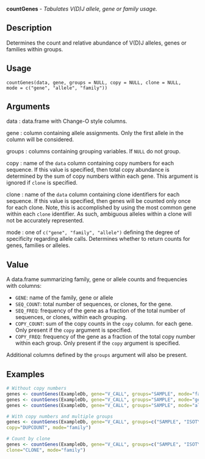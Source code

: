 





**countGenes** - *Tabulates V(D)J allele, gene or family usage.*

Description
--------------------

Determines the count and relative abundance of V(D)J alleles, genes or families within
groups.


Usage
--------------------
```
countGenes(data, gene, groups = NULL, copy = NULL, clone = NULL,
mode = c("gene", "allele", "family"))
```

Arguments
-------------------

data
:   data.frame with Change-O style columns.

gene
:   column containing allele assignments. Only the first allele in the
column will be considered.

groups
:   columns containing grouping variables. If `NULL` do not group.

copy
:   name of the `data` column containing copy numbers for each 
sequence. If this value is specified, then total copy abundance
is determined by the sum of copy numbers within each gene.
This argument is ignored if `clone` is specified.

clone
:   name of the `data` column containing clone identifiers for each 
sequence. If this value is specified, then genes will be counted only
once for each clone. Note, this is accomplished by using the most 
common gene within each `clone` identifier. As such,
ambiguous alleles within a clone will not be accurately represented.

mode
:   one of `c("gene", "family", "allele")` defining
the degree of specificity regarding allele calls. Determines whether 
to return counts for genes, families or alleles.



Value
-------------------

A data.frame summarizing family, gene or allele counts and frequencies 
with columns:

+  `GENE`:        name of the family, gene or allele
+  `SEQ_COUNT`:   total number of sequences, or clones, for the gene.
+  `SEQ_FREQ`:    frequency of the gene as a fraction of the total
number of sequences, or clones, within each grouping.
+  `COPY_COUNT`:  sum of the copy counts in the `copy` column.
for each gene. Only present if the `copy` 
argument is specified.
+  `COPY_FREQ`:   frequency of the gene as a fraction of the total
copy number within each group. Only present if 
the `copy` argument is specified.

Additional columns defined by the `groups` argument will also be present.



Examples
-------------------

```R
# Without copy numbers
genes <- countGenes(ExampleDb, gene="V_CALL", groups="SAMPLE", mode="family")
genes <- countGenes(ExampleDb, gene="V_CALL", groups="SAMPLE", mode="gene")
genes <- countGenes(ExampleDb, gene="V_CALL", groups="SAMPLE", mode="allele")

# With copy numbers and multiple groups
genes <- countGenes(ExampleDb, gene="V_CALL", groups=c("SAMPLE", "ISOTYPE"), 
copy="DUPCOUNT", mode="family")

# Count by clone
genes <- countGenes(ExampleDb, gene="V_CALL", groups=c("SAMPLE", "ISOTYPE"), 
clone="CLONE", mode="family")
```




